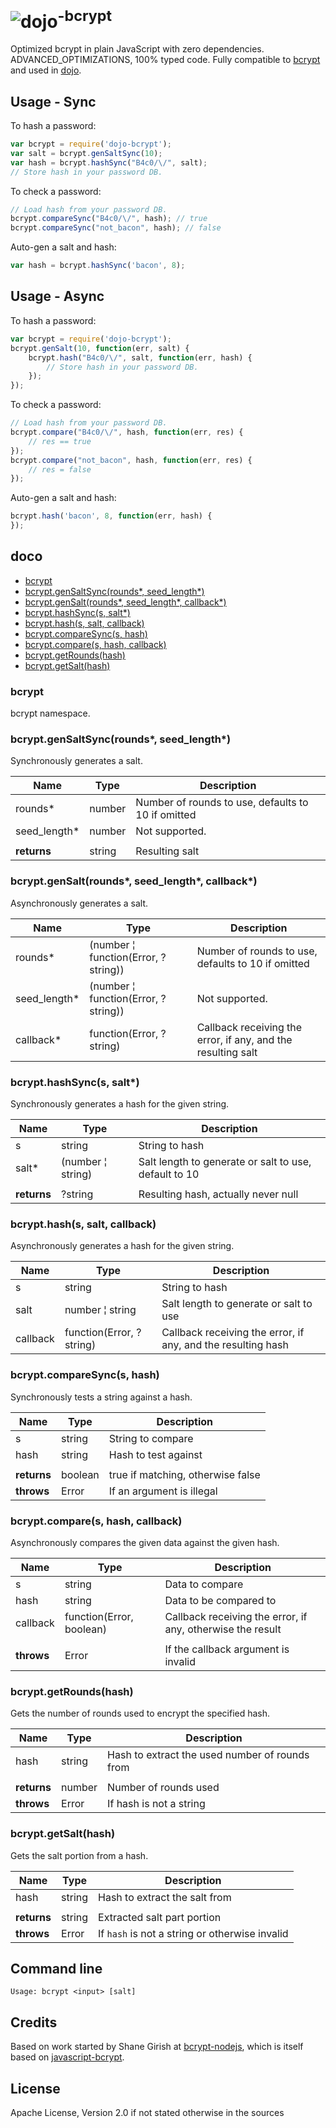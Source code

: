 <img src="https://raw.github.com/dcodeIO/dojo/master/dojo-small.png" alt="dojo" /><sup>-bcrypt</sup>
===========
Optimized bcrypt in plain JavaScript with zero dependencies. ADVANCED_OPTIMIZATIONS, 100% typed code. Fully compatible
to [bcrypt](https://npmjs.org/package/bcrypt) and used in [dojo](https://github.com/dcodeIO/dojo).

Usage - Sync
------------
To hash a password: 

```javascript
var bcrypt = require('dojo-bcrypt');
var salt = bcrypt.genSaltSync(10);
var hash = bcrypt.hashSync("B4c0/\/", salt);
// Store hash in your password DB.
```

To check a password: 

```javascript
// Load hash from your password DB.
bcrypt.compareSync("B4c0/\/", hash); // true
bcrypt.compareSync("not_bacon", hash); // false
```

Auto-gen a salt and hash:

```javascript
var hash = bcrypt.hashSync('bacon', 8);
```

Usage - Async
-------------
To hash a password: 

```javascript
var bcrypt = require('dojo-bcrypt');
bcrypt.genSalt(10, function(err, salt) {
    bcrypt.hash("B4c0/\/", salt, function(err, hash) {
        // Store hash in your password DB.
    });
});
```

To check a password: 

```javascript
// Load hash from your password DB.
bcrypt.compare("B4c0/\/", hash, function(err, res) {
    // res == true
});
bcrypt.compare("not_bacon", hash, function(err, res) {
    // res = false
});
```

Auto-gen a salt and hash:

```javascript
bcrypt.hash('bacon', 8, function(err, hash) {
});
```

## doco

  - [bcrypt](#bcrypt)
  - [bcrypt.genSaltSync(rounds\*, seed_length\*)](#bcryptgensaltsyncrounds-seed_length)
  - [bcrypt.genSalt(rounds\*, seed_length\*, callback\*)](#bcryptgensaltrounds-seed_length-callback)
  - [bcrypt.hashSync(s, salt\*)](#bcrypthashsyncs-salt)
  - [bcrypt.hash(s, salt, callback)](#bcrypthashs-salt-callback)
  - [bcrypt.compareSync(s, hash)](#bcryptcomparesyncs-hash)
  - [bcrypt.compare(s, hash, callback)](#bcryptcompares-hash-callback)
  - [bcrypt.getRounds(hash)](#bcryptgetroundshash)
  - [bcrypt.getSalt(hash)](#bcryptgetsalthash)

### bcrypt
bcrypt namespace.


### bcrypt.genSaltSync(rounds\*, seed_length\*)
Synchronously generates a salt.

| Name | Type | Description |
| ---- | ---- | ----------- |
| rounds\* | number | Number of rounds to use, defaults to 10 if omitted |
| seed_length\* | number | Not supported. |
|   |||
| **returns** | string | Resulting salt

### bcrypt.genSalt(rounds\*, seed_length\*, callback\*)
Asynchronously generates a salt.

| Name | Type | Description |
| ---- | ---- | ----------- |
| rounds\* | (number &#166; function(Error, ?string)) | Number of rounds to use, defaults to 10 if omitted |
| seed_length\* | (number &#166; function(Error, ?string)) | Not supported. |
| callback\* | function(Error, ?string) | Callback receiving the error, if any, and the resulting salt |

### bcrypt.hashSync(s, salt\*)
Synchronously generates a hash for the given string.

| Name | Type | Description |
| ---- | ---- | ----------- |
| s | string | String to hash |
| salt\* | (number &#166; string) | Salt length to generate or salt to use, default to 10 |
|   |||
| **returns** | ?string | Resulting hash, actually never null

### bcrypt.hash(s, salt, callback)
Asynchronously generates a hash for the given string.

| Name | Type | Description |
| ---- | ---- | ----------- |
| s | string | String to hash |
| salt | number &#166; string | Salt length to generate or salt to use |
| callback | function(Error, ?string) | Callback receiving the error, if any, and the resulting hash |

### bcrypt.compareSync(s, hash)
Synchronously tests a string against a hash.

| Name | Type | Description |
| ---- | ---- | ----------- |
| s | string | String to compare |
| hash | string | Hash to test against |
|   |||
| **returns** | boolean | true if matching, otherwise false
| **throws** | Error | If an argument is illegal

### bcrypt.compare(s, hash, callback)
Asynchronously compares the given data against the given hash.

| Name | Type | Description |
| ---- | ---- | ----------- |
| s | string | Data to compare |
| hash | string | Data to be compared to |
| callback | function(Error, boolean) | Callback receiving the error, if any, otherwise the result |
|   |||
| **throws** | Error | If the callback argument is invalid

### bcrypt.getRounds(hash)
Gets the number of rounds used to encrypt the specified hash.

| Name | Type | Description |
| ---- | ---- | ----------- |
| hash | string | Hash to extract the used number of rounds from |
|   |||
| **returns** | number | Number of rounds used
| **throws** | Error | If hash is not a string

### bcrypt.getSalt(hash)
Gets the salt portion from a hash.

| Name | Type | Description |
| ---- | ---- | ----------- |
| hash | string | Hash to extract the salt from |
|   |||
| **returns** | string | Extracted salt part portion
| **throws** | Error | If `hash` is not a string or otherwise invalid

Command line
------------
`Usage: bcrypt <input> [salt]`

Credits
-------
Based on work started by Shane Girish at [bcrypt-nodejs](https://github.com/shaneGirish/bcrypt-nodejs), which is itself
based on [javascript-bcrypt](http://code.google.com/p/javascript-bcrypt/).

License
-------
Apache License, Version 2.0 if not stated otherwise in the sources
